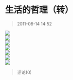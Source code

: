 # 生活的哲理（转）

> 2011-08-14 14:52

[![](https://pan.4a1801.life/d/NAS/Qzone_wyf/Blogs/images/5E2ABB6F.gif)](https://pan.4a1801.life/d/NAS/Qzone_wyf/Blogs/images/5E2ABB6F.gif)  
[![](https://pan.4a1801.life/d/NAS/Qzone_wyf/Blogs/images/A6C1D4DA.gif)](https://pan.4a1801.life/d/NAS/Qzone_wyf/Blogs/images/A6C1D4DA.gif)  
[![](https://pan.4a1801.life/d/NAS/Qzone_wyf/Blogs/images/A1B51304.gif)](https://pan.4a1801.life/d/NAS/Qzone_wyf/Blogs/images/A1B51304.gif)  
[![](https://pan.4a1801.life/d/NAS/Qzone_wyf/Blogs/images/41EDBBA0.gif)](https://pan.4a1801.life/d/NAS/Qzone_wyf/Blogs/images/41EDBBA0.gif)  
[![](https://pan.4a1801.life/d/NAS/Qzone_wyf/Blogs/images/40F10E23.gif)](https://pan.4a1801.life/d/NAS/Qzone_wyf/Blogs/images/40F10E23.gif)  
[![](https://pan.4a1801.life/d/NAS/Qzone_wyf/Blogs/images/CDA9C8A4.gif)](https://pan.4a1801.life/d/NAS/Qzone_wyf/Blogs/images/CDA9C8A4.gif)  
[![](https://pan.4a1801.life/d/NAS/Qzone_wyf/Blogs/images/FE889F36.gif)](https://pan.4a1801.life/d/NAS/Qzone_wyf/Blogs/images/FE889F36.gif)

> 评论(0)
